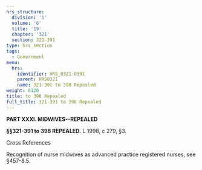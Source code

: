 ```yaml
---
hrs_structure:
  division: '1'
  volume: '6'
  title: '19'
  chapter: '321'
  section: 321-391
type: hrs_section
tags:
  - Government
menu:
  hrs:
    identifier: HRS_0321-0391
    parent: HRS0321
    name: 321-391 to 398 Repealed
weight: 8120
title: to 398 Repealed
full_title: 321-391 to 398 Repealed
---
```

**PART XXXI. MIDWIVES--REPEALED**

**§§321-391 to 398 REPEALED.** L 1998, c 279, §3.

Cross References

Recognition of nurse midwives as advanced practice registered nurses, see §457-8.5.
